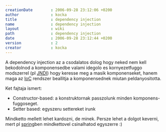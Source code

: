 ```yaml
---
creationDate        : 2006-09-28 23:12:06 +0200 
author              : kocka 
title               : dependency injection 
name                : dependency injection 
layout              : wiki 
path                : dependency injection 
date                : 2006-09-28 23:12:44 +0200 
version             : 2 
creator             : kocka 
---
```

A dependency injection az a csodalatos dolog hogy neked nem kell bekodolnod a komponensedbe valami idegolo es kornyezetfuggo modszerrel (pl [JNDI](JNDI.html)) hogy keresse meg a masik komponenseket, hanem maga az [IoC](ioc.html) rendszer beallitja a komponensednek miutan peldanyositotta.

Ket fajtaja ismert:

*   Constructor-based: a konstruktornak passzolunk minden komponens-fuggoseget.
*   Setter based: egyszeru settereket irunk

Mindketto mellett lehet kardozni, de minek. Persze lehet a dolgot keverni, mert pl [spring](spring.html)ben mindkettovel csinalhatod egyszerre :)



